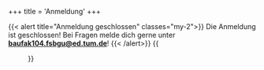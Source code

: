 +++
title = 'Anmeldung'
+++

{{< alert title="Anmeldung geschlossen" classes="my-2">}}
Die Anmeldung ist geschlossen! Bei Fragen melde dich gerne unter **[baufak104.fsbgu@ed.tum.de](mailto:baufak104.fsbgu@ed.tum.de)**!
{{< /alert>}}
{{<figure class="inline-flex flex-col items-center w-full py-6" src="geschlossen.png">}}


